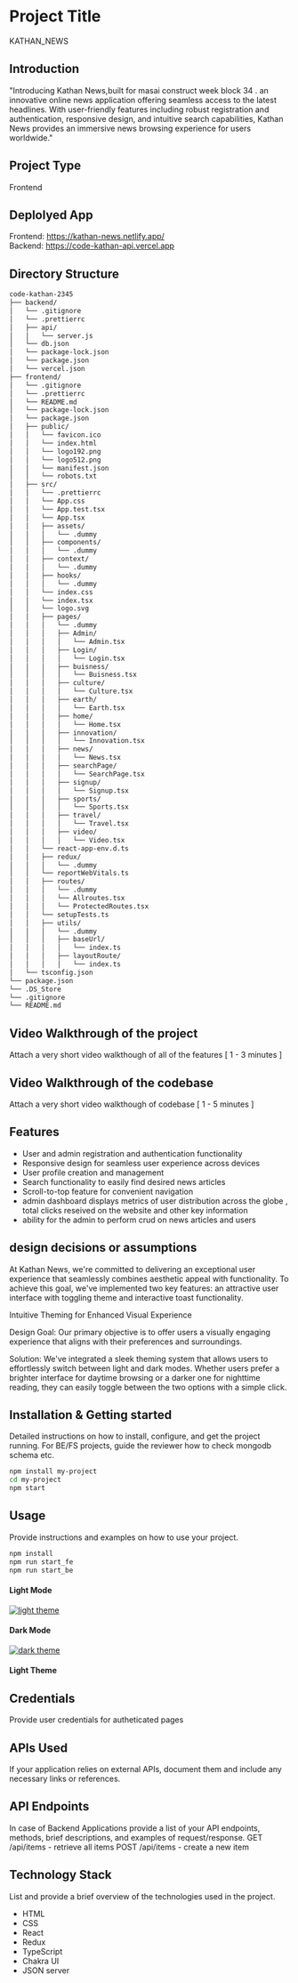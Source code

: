 # Project Title

KATHAN_NEWS

## Introduction

"Introducing Kathan News,built for masai construct week block 34 . an innovative online news application offering seamless access to the latest headlines. With user-friendly features including robust registration and authentication, responsive design, and intuitive search capabilities, Kathan News provides an immersive news browsing experience for users worldwide."

## Project Type

Frontend

## Deplolyed App

Frontend: https://kathan-news.netlify.app/ <br>
Backend: https://code-kathan-api.vercel.app

## Directory Structure

```bash
code-kathan-2345
├── backend/
│   └── .gitignore
│   └── .prettierrc
│   ├── api/
│   │   └── server.js
│   └── db.json
│   └── package-lock.json
│   └── package.json
│   └── vercel.json
├── frontend/
│   └── .gitignore
│   └── .prettierrc
│   └── README.md
│   └── package-lock.json
│   └── package.json
│   ├── public/
│   │   └── favicon.ico
│   │   └── index.html
│   │   └── logo192.png
│   │   └── logo512.png
│   │   └── manifest.json
│   │   └── robots.txt
│   ├── src/
│   │   └── .prettierrc
│   │   └── App.css
│   │   └── App.test.tsx
│   │   └── App.tsx
│   │   ├── assets/
│   │   │   └── .dummy
│   │   ├── components/
│   │   │   └── .dummy
│   │   ├── context/
│   │   │   └── .dummy
│   │   ├── hooks/
│   │   │   └── .dummy
│   │   └── index.css
│   │   └── index.tsx
│   │   └── logo.svg
│   │   ├── pages/
│   │   │   └── .dummy
│   │   │   ├── Admin/
│   │   │   │   └── Admin.tsx
│   │   │   ├── Login/
│   │   │   │   └── Login.tsx
│   │   │   ├── buisness/
│   │   │   │   └── Buisness.tsx
│   │   │   ├── culture/
│   │   │   │   └── Culture.tsx
│   │   │   ├── earth/
│   │   │   │   └── Earth.tsx
│   │   │   ├── home/
│   │   │   │   └── Home.tsx
│   │   │   ├── innovation/
│   │   │   │   └── Innovation.tsx
│   │   │   ├── news/
│   │   │   │   └── News.tsx
│   │   │   ├── searchPage/
│   │   │   │   └── SearchPage.tsx
│   │   │   ├── signup/
│   │   │   │   └── Signup.tsx
│   │   │   ├── sports/
│   │   │   │   └── Sports.tsx
│   │   │   ├── travel/
│   │   │   │   └── Travel.tsx
│   │   │   ├── video/
│   │   │   │   └── Video.tsx
│   │   └── react-app-env.d.ts
│   │   ├── redux/
│   │   │   └── .dummy
│   │   └── reportWebVitals.ts
│   │   ├── routes/
│   │   │   └── .dummy
│   │   │   └── Allroutes.tsx
│   │   │   └── ProtectedRoutes.tsx
│   │   └── setupTests.ts
│   │   ├── utils/
│   │   │   └── .dummy
│   │   │   ├── baseUrl/
│   │   │   │   └── index.ts
│   │   │   ├── layoutRoute/
│   │   │   │   └── index.ts
│   └── tsconfig.json
└── package.json
└── .DS_Store
└── .gitignore
└── README.md
```

## Video Walkthrough of the project

Attach a very short video walkthough of all of the features [ 1 - 3 minutes ]

## Video Walkthrough of the codebase

Attach a very short video walkthough of codebase [ 1 - 5 minutes ]

## Features

- User and admin registration and authentication functionality
- Responsive design for seamless user experience across devices
- User profile creation and management
- Search functionality to easily find desired news articles
- Scroll-to-top feature for convenient navigation 
- admin dashboard displays metrics of user distribution across the globe , total clicks reseived on the website and other key information
- ability for the admin to perform crud on news articles and users 

## design decisions or assumptions

At Kathan News, we're committed to delivering an exceptional user experience that seamlessly combines aesthetic appeal with functionality. To achieve this goal, we've implemented two key features: an attractive user interface with toggling theme and interactive toast functionality.

Intuitive Theming for Enhanced Visual Experience

Design Goal: Our primary objective is to offer users a visually engaging experience that aligns with their preferences and surroundings.

Solution: We've integrated a sleek theming system that allows users to effortlessly switch between light and dark modes. Whether users prefer a brighter interface for daytime browsing or a darker one for nighttime reading, they can easily toggle between the two options with a simple click.

## Installation & Getting started

Detailed instructions on how to install, configure, and get the project running. For BE/FS projects, guide the reviewer how to check mongodb schema etc.

```bash
npm install my-project
cd my-project
npm start
```



## Usage

Provide instructions and examples on how to use your project.

```bash
npm install
npm run start_fe
npm run start_be
```

#### Light Mode

[![light theme](./frontend/src//assets/img1.png)](<[link_url](https://code-kathan.vercel.app/)>)

#### Dark Mode

[![dark theme](./frontend/src//assets/img2.png)](<[link_url](https://code-kathan.vercel.app/)>)

#### Light Theme

## Credentials

Provide user credentials for autheticated pages

## APIs Used

If your application relies on external APIs, document them and include any necessary links or references.

## API Endpoints

In case of Backend Applications provide a list of your API endpoints, methods, brief descriptions, and examples of request/response.
GET /api/items - retrieve all items
POST /api/items - create a new item

## Technology Stack

List and provide a brief overview of the technologies used in the project.

- HTML
- CSS
- React
- Redux
- TypeScript
- Chakra UI
- JSON server
